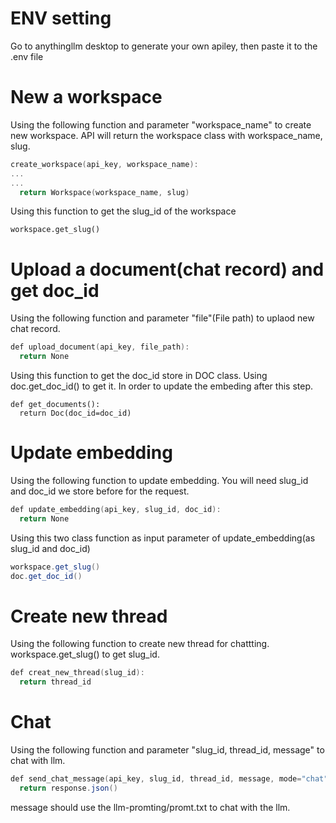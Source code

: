 # ENV setting
Go to anythingllm desktop to generate your own apiley, then paste it to the .env file

# New a workspace
Using the following function and parameter "workspace_name" to create new workspace. API will return the workspace class with workspace_name, slug.
```powershell
create_workspace(api_key, workspace_name):
...
...
  return Workspace(workspace_name, slug)
```
Using this function to get the slug_id of the workspace
```poewshell
workspace.get_slug()
```

# Upload a document(chat record) and get doc_id
Using the following function and parameter "file"(File path) to uplaod new chat record.
```powershell
def upload_document(api_key, file_path):
  return None
```
Using this function to get the doc_id store in DOC class. Using doc.get_doc_id() to get it. In order to update the embeding after this step.
```poweshell
def get_documents():
  return Doc(doc_id=doc_id)
```

# Update embedding
Using the following function to update embedding. You will need slug_id and doc_id we store before for the request.
```powershell
def update_embedding(api_key, slug_id, doc_id):
  return None
```
Using this two class function as input parameter of update_embedding(as slug_id and doc_id)
```powershell
workspace.get_slug()
doc.get_doc_id()
```

# Create new thread
Using the following function to create new thread for chattting. workspace.get_slug() to get slug_id.
```powershell
def creat_new_thread(slug_id):
  return thread_id
```
# Chat
Using the following function and parameter "slug_id, thread_id, message" to chat with llm.
```powershell
def send_chat_message(api_key, slug_id, thread_id, message, mode="chat"):
  return response.json()
```
message should use the llm-promting/promt.txt to chat with the llm.

